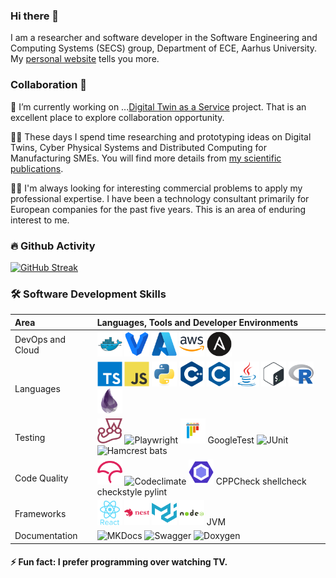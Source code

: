 ### Hi there 👋

I am a researcher and software developer in the Software Engineering and Computing Systems (SECS) group,
Department of ECE, Aarhus University. My [personal website](http://prasad.talasila.in) tells you more.

### Collaboration 🤝

🔭 I’m currently working on ...[Digital Twin as a Service](https://github.com/into-cps-association/DTaaS) project.
That is an excellent place to explore collaboration opportunity.

👨‍🔬 These days I spend time researching and prototyping ideas on Digital Twins, Cyber Physical Systems
and Distributed Computing for Manufacturing SMEs. You will find more details from
[my scientific publications](https://scholar.google.com/citations?user=53B5RKoAAAAJ&hl=da&oi=ao).

🤹‍♂️ I'm always looking for interesting commercial problems to apply my professional expertise. I have been a technology consultant primarily for European companies for the past five years. This is an area of enduring interest to me.

### 🔥 Github Activity

[![GitHub Streak](http://github-readme-streak-stats.herokuapp.com?user=prasadtalasila)](https://git.io/streak-stats)

### :hammer_and_wrench: Software Development Skills

| Area | Languages, Tools and Developer Environments |
|:---|:---|
| DevOps and Cloud | <img src="https://github.com/devicons/devicon/blob/master/icons/docker/docker-original.svg"  title="Docker" alt="Docker" width="40" height="40"/> <img src="https://github.com/devicons/devicon/blob/master/icons/vagrant/vagrant-original.svg"  title="Vagrant" alt="Vagrant" width="40" height="40"/> <img src="https://github.com/devicons/devicon/blob/master/icons/azure/azure-original.svg" title="Azure" alt="Azure" width="40" height="40"/> <img src="https://github.com/devicons/devicon/blob/master/icons/amazonwebservices/amazonwebservices-original-wordmark.svg" title="Amazon AWS" alt="Amazon AWS" width="40" height="40"/> <img src="https://github.com/devicons/devicon/blob/master/icons/ansible/ansible-original.svg"  title="Ansible" alt="Ansible" width="40" height="40"/> |
| Languages | <img src="https://github.com/devicons/devicon/blob/master/icons/typescript/typescript-original.svg"  title="TypeScript" alt="TypeScript" width="40" height="40"/> <img src="https://github.com/devicons/devicon/blob/master/icons/javascript/javascript-original.svg"  title="JavaScript" alt="JavaScript" width="40" height="40"/> <img src="https://github.com/devicons/devicon/blob/master/icons/python/python-original.svg"  title="Python" alt="Python" width="40" height="40"/> <img src="https://github.com/devicons/devicon/blob/master/icons/cplusplus/cplusplus-plain.svg"  title="C++" alt="C++" width="40" height="40"/> <img src="https://github.com/devicons/devicon/blob/master/icons/c/c-plain.svg"  title="C" alt="C" width="40" height="40"/> <img src="https://github.com/devicons/devicon/blob/master/icons/java/java-original.svg"  title="Java" alt="Java" width="40" height="40"/> <img src="https://github.com/devicons/devicon/blob/master/icons/bash/bash-original.svg"  title="Bash" alt="Bash" width="40" height="40"/> <img src="https://github.com/devicons/devicon/blob/master/icons/r/r-original.svg"  title="R" alt="R" width="40" height="40"/> <img src="https://github.com/devicons/devicon/blob/master/icons/elixir/elixir-original.svg"  title="Elixir" alt="Elixir" width="40" height="40"/> |
| Testing | <img src="https://github.com/devicons/devicon/blob/master/icons/jest/jest-plain.svg"  title="Jest" alt="Jest" width="40" height="40"/> <img src="https://playwright.dev/img/playwright-logo.svg"  title="Playwright" alt="Playwright" width="60" height="60"/> <img src="https://github.com/devicons/devicon/blob/master/icons/pytest/pytest-original.svg"  title="Pytest" alt="Pytest" width="40" height="40"/> <font >GoogleTest</font> <img src="https://junit.org/junit5/assets/img/junit5-logo.png"  title="JUnit" alt="JUnit" width="40" height="40"/> <img src="https://hamcrest.org/images/logo.jpg"  title="Hamcrest" alt="Hamcrest" width="40" height="40"/> bats |
| Code Quality | <img src="https://github.com/devicons/devicon/blob/master/icons/codecov/codecov-plain.svg"  title="Codecov" alt="Codecov" width="40" height="40"/> <img src="https://avatars.githubusercontent.com/u/789641?s=200&v=4"  title="Codeclimate" alt="Codeclimate" width="40" height="40"/> <img src="https://github.com/devicons/devicon/blob/master/icons/eslint/eslint-original.svg"  title="ESLint" alt="ESLint" width="40" height="40"/> CPPCheck shellcheck checkstyle pylint |
| Frameworks | <img src="https://github.com/devicons/devicon/blob/master/icons/react/react-original-wordmark.svg"  title="React" alt="React" width="40" height="40"/> <img src="https://github.com/devicons/devicon/blob/master/icons/nestjs/nestjs-plain-wordmark.svg"  title="React" alt="React" width="40" height="40"/> <img src="https://github.com/devicons/devicon/blob/master/icons/materialui/materialui-plain.svg"  title="Material" alt="Material" width="40" height="40"/> <img src="https://github.com/devicons/devicon/blob/master/icons/nodejs/nodejs-original-wordmark.svg"  title="NodeJS" alt="NodeJS" width="40" height="40"/> JVM |
| Documentation | <img src="https://avatars.githubusercontent.com/u/9692741?s=200&v=4"  title="MKDocs" alt="MKDocs" width="40" height="40"/> <img src="https://static1.smartbear.co/swagger/media/assets/images/swagger_logo.svg"  title="Swagger" alt="Swagger" height="40"/> <img src="https://www.doxygen.nl/images/doxygen.png"  title="Doxygen" alt="Doxygen" height="40"/> |

#### ⚡ Fun fact: I prefer programming over watching TV.



<!--
**prasadtalasila/prasadtalasila** is a ✨ _special_ ✨ repository because its `README.md` (this file) appears on your GitHub profile.
-->
